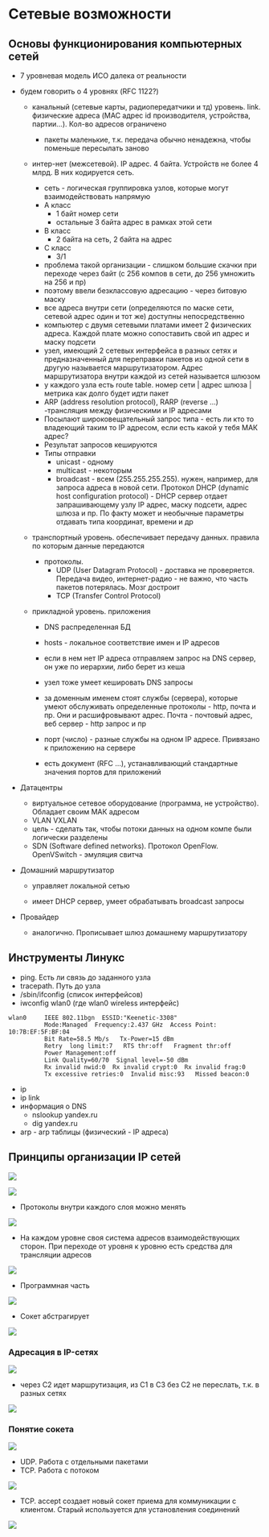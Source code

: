﻿# Сетевые возможности

## Основы функционирования компьютерных сетей

* 7 уровневая модель ИСО далека от реальности
* будем говорить о 4 уровнях (RFC 1122?)
  * канальный (сетевые карты, радиопередатчики и тд) уровень. link. физические адреса (MAC адрес id производителя, устройства, партии...). Кол-во адресов ограничено
    * пакеты маленькие, т.к. передача обычно ненадежна, чтобы поменьше пересылать заново
  * интер-нет (межсетевой). IP адрес. 4 байта. Устройств не более 4 млрд. В них кодируется сеть.
    * сеть - логическая группировка узлов, которые могут взаимодействовать напрямую
    * A класс
      * 1 байт номер сети
      * остальные 3 байта адрес в рамках этой сети
    * B класс
      * 2 байта на сеть, 2 байта на адрес
    * C класс
      * 3/1
    * проблема такой организации - слишком большие скачки при переходе через байт (с 256 компов в сети, до 256 умножить на 256 и пр)
    * поэтому ввели безклассовую адресацию - через битовую маску
    * все адреса внутри сети (определяются по маске сети, сетевой адрес один и тот же) доступны непосредственно
    * компьютер с двумя сетевыми платами имеет 2 физических адреса. Каждой плате можно сопоставить свой ип адрес и маску подсети
    * узел, имеющий 2 сетевых интерфейса в разных сетях и предназначенный для переправки пакетов из одной сети в другую называется маршрутизатором. Адрес маршрутизатора внутри каждой из сетей называется шлюзом
    * у каждого узла есть route table. номер сети | адрес шлюза | метрика как долго будет идти пакет   
    * ARP (address resolution protocol), RARP (reverse ...) -трансляция между физическими и IP адресами
    * Посылают широковещательный запрос типа - есть ли кто то владеющий таким то IP адресом, если есть какой у тебя МАК адрес?
    * Результат запросов кешируются
    * Типы отправки
      * unicast - одному
      * multicast - некоторым
      * broadcast - всем (255.255.255.255). нужен, например, для запроса адреса в новой сети. Протокол DHCP (dynamic host configuration protocol) - DHCP сервер отдает запрашивающему узлу IP адрес, маску подсети, адрес шлюза и пр. По факту может и необычные параметры отдавать типа координат, времени и др   
    
  * транспортный уровень. обеспечивает передачу данных. правила по которым данные передаются
    * протоколы. 
      * UDP (User Datagram Protocol) - доставка не проверяется. Передача видео, интернет-радио - не важно, что часть пакетов потерялась. Мозг достроит
      * TCP (Transfer Control Protocol)
  * прикладной уровень. приложения
    * DNS распределенная БД
    * hosts - локальное соответствие имен и IP адресов
    * если в нем нет IP адреса отправляем запрос на DNS сервер, он уже по иерархии, либо берет из кеша
    * узел тоже умеет кешировать DNS запросы
    
    * за доменным именем стоят службы (сервера), которые умеют обслуживать определенные протоколы - http, почта и пр. Они и расшифровывают адрес. Почта - почтовый адрес, веб сервер - http запрос и пр
    * порт (число) - разные службы на одном IP адресе. Привязано к приложению на сервере
    * есть документ (RFC ...), устанавливающий стандартные значения портов для приложений

* Датацентры
    * виртуальное сетевое оборудование (программа, не устройство). Обладает своим МАК адресом
    * VLAN VXLAN
    * цель - сделать так, чтобы потоки данных на одном компе были логически разделены
    * SDN (Software defined networks). 	Протокол OpenFlow. OpenVSwitch - эмуляция свитча
* Домашний маршрутизатор
  * управляет локальной сетью
  
  * имеет DHCP сервер, умеет обрабатывать broadcast запросы
* Провайдер
  * аналогично. Прописывает шлюз домашнему маршрутизатору
    
## Инструменты Линукс

* ping. Есть ли связь до заданного узла
* tracepath. Путь до узла
* /sbin/ifconfig   (список интерфейсов)
* iwconfig wlan0   (где wlan0 wireless интерфейс)
```
wlan0     IEEE 802.11bgn  ESSID:"Keenetic-3308"  
          Mode:Managed  Frequency:2.437 GHz  Access Point: 10:7B:EF:5F:BF:04   
          Bit Rate=58.5 Mb/s   Tx-Power=15 dBm   
          Retry  long limit:7   RTS thr:off   Fragment thr:off
          Power Management:off
          Link Quality=60/70  Signal level=-50 dBm  
          Rx invalid nwid:0  Rx invalid crypt:0  Rx invalid frag:0
          Tx excessive retries:0  Invalid misc:93   Missed beacon:0
```
* ip
* ip link
* информация о DNS
  * nslookup yandex.ru
  * dig yandex.ru    
* arp -  arp таблицы (физический - IP адреса)
    
## Принципы организации IP сетей

![](pics/9.png)

![](pics/10.png)

* Протоколы внутри каждого слоя можно менять

![](pics/11.png)

* На каждом уровне своя система адресов взаимодействующих сторон. При переходе от уровня к уровню есть средства для трансляции адресов

![](pics/12.png)

* Программная часть

![](pics/13.png)

* Сокет абстрагирует

![](pics/14.png)

### Адресация в IP-сетях

![](pics/15.png)

* через С2 идет маршрутизация, из С1 в С3 без С2 не переслать, т.к. в разных сетях

![](pics/16.png)

### Понятие сокета

![](pics/17.png)

* UDP. Работа с отдельными пакетами
* TCP. Работа с потоком

![](pics/18.png)

* TCP. accept создает новый сокет приема для коммуникации с клиентом. Старый используется для установления соединений

![](pics/19.png)


